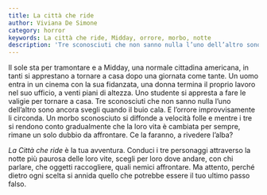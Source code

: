 ```yaml
---
title: La città che ride
author: Viviana De Simone
category: horror
keywords: La città che ride, Midday, orrore, morbo, notte
description: 'Tre sconosciuti che non sanno nulla l’uno dell’altro sono ancora svegli quando il buio cala. Un morbo sconosciuto si diffonde a velocità folle e l’orrore improvvisamente li circonda.'
---
```


Il sole sta per tramontare e a Midday, una normale cittadina americana, in tanti si apprestano a tornare a casa dopo una giornata come tante. Un uomo entra in un cinema con la sua fidanzata, una donna termina il proprio lavoro nel suo ufficio, a venti piani di altezza. Uno studente si appresta a fare le valigie per tornare a casa. Tre sconosciuti che non sanno nulla l’uno dell’altro sono ancora svegli quando il buio cala. E l’orrore improvvisamente li circonda.
Un morbo sconosciuto si diffonde a velocità folle e mentre i tre si rendono conto gradualmente che la loro vita è cambiata per sempre, rimane un solo dubbio da affrontare. Ce la faranno, a rivedere l’alba?

_La Città che ride_ è la tua avventura. Conduci i tre personaggi attraverso la notte più paurosa delle loro vite, scegli per loro dove andare, con chi parlare, che oggetti raccogliere, quali nemici affrontare. Ma attento, perché dietro ogni scelta si annida quello che potrebbe essere il tuo ultimo passo falso.
